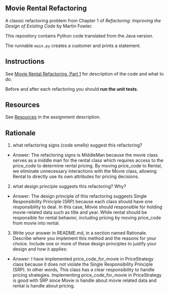 ## Movie Rental Refactoring

A classic refactoring problem from Chapter 1 of
_Refactoring: Improving the Design of Existing Code_ by Martin Fowler.  

This repository contains Python code translated from the Java version.

The runnable `main.py` creates a customer and prints a statement.


## Instructions

See [Movie Rental Refactoring, Part 1](https://cpske.github.io/ISP/assignment/movierental/movierental-part1) for description of the code and what to do.

Before and after each refactoring you should **run the unit tests**.

## Resources
See [Resources](https://cpske.github.io/ISP/assignment/movierental/movierental-part1#resources) in the assignment description.

## Rationale

1. what refactoring signs (code smells) suggest this refactoring?
- Answer: The refactoring signs is MiddleMan because the movie class serves as a middle man for the rental class 
which requires access to the price_code to determine rental pricing. By moving price_code to Rental, we eliminate unnecessary interactions with the Movie class, allowing Rental to directly use its own attributes for pricing decisions.
2. what design principle suggests this refactoring? Why?
- Answer: The design principle of this refactoring suggests Single Responsibility Principle (SRP) 
because each class should have one responsibility to deal. In this case, Movie should responsible
for holding movie-related data such as title and year. While rental should be responsible for rental behavior, including pricing
by moving price_code from movie into rental.

3. Write your answer in README.md, in a section named Rationale. Describe where you implement this method and the reasons for your choice. Include one or more of these design principles to justify your design and how it applies:
- Answer: I have implemented price_code_for_movie in PriceStrategy class because it does not violate the Single Responsibility Principle (SRP). In other words, This class has a clear responsibility to handle pricing strategies.
Implementing price_code_for_movie in PriceStrategy is good with SRP since Movie is handle about movie related data and rental is handle about pricing.

